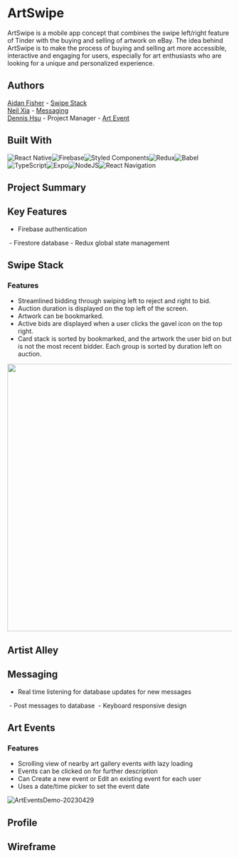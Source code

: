 # ArtSwipe

ArtSwipe is a mobile app concept that combines the swipe left/right feature of Tinder with the buying and selling of artwork on eBay. The idea behind ArtSwipe is to make the process of buying and selling art more accessible, interactive and engaging for users, especially for art enthusiasts who are looking for a unique and personalized experience.

## Authors

[Aidan Fisher](https://www.github.com/aidanFisher97) - [Swipe Stack](#swipestack)\
[Neil Xia](https://www.github.com/NeilLXia) - [Messaging](#messaging)\
[Dennis Hsu](https://github.com/denniseh7) - Project Manager - [Art Event](#artevent)

## Built With
![React Native](https://img.shields.io/badge/react_native-%2320232a.svg?style=for-the-badge&logo=react&logoColor=%2361DAFB)![Firebase](https://img.shields.io/badge/Firebase-039BE5?style=for-the-badge&logo=Firebase&logoColor=white)![Styled Components](https://img.shields.io/badge/styled--components-DB7093?style=for-the-badge&logo=styled-components&logoColor=white)![Redux](https://img.shields.io/badge/redux-%23593d88.svg?style=for-the-badge&logo=redux&logoColor=white)![Babel](https://img.shields.io/badge/Babel-F9DC3e?style=for-the-badge&logo=babel&logoColor=black)![TypeScript](https://img.shields.io/badge/typescript-%23007ACC.svg?style=for-the-badge&logo=typescript&logoColor=white)![Expo](https://img.shields.io/badge/expo-1C1E24?style=for-the-badge&logo=expo&logoColor=#D04A37)![NodeJS](https://img.shields.io/badge/node.js-6DA55F?style=for-the-badge&logo=node.js&logoColor=white)![React Navigation](https://img.shields.io/badge/React%20Navigation-46B5D1?style=for-the-badge&logo=react&logoColor=white)

## Project Summary
## Key Features
- Firebase authentication
<image of login screen>
- Firestore database
- Redux global state management

<a name="swipestack"></a>
## Swipe Stack
### Features
- Streamlined bidding through swiping left to reject and right to bid.
- Auction duration is displayed on the top left of the screen. 
- Artwork can be bookmarked.
- Active bids are displayed when a user clicks the gavel icon on the top right. 
- Card stack is sorted by bookmarked, and the artwork the user bid on but is not the most recent bidder. Each group is sorted by duration left on auction. 
<image src="readmeImages/swiperImage.png" height="600">

## Artist Alley

## Messaging
- Real time listening for database updates for new messages
<image of receiving message>
- Post messages to database
<image of posting message>
- Keyboard responsive design
<image of opening and closing keyboard>

<a name="artevent"></a>
## Art Events
### Features
- Scrolling view of nearby art gallery events with lazy loading
- Events can be clicked on for further description
- Can Create a new event or Edit an existing event for each user
- Uses a date/time picker to set the event date

![ArtEventsDemo-20230429](https://user-images.githubusercontent.com/7811764/235326379-bec373de-87ff-4a14-80cc-a8e1118f1aed.gif)
  
## Profile

## Wireframe

